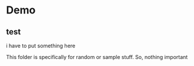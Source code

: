 # Demo
## test
i have to put something here

This folder is specifically for random or sample stuff. So, nothing important
